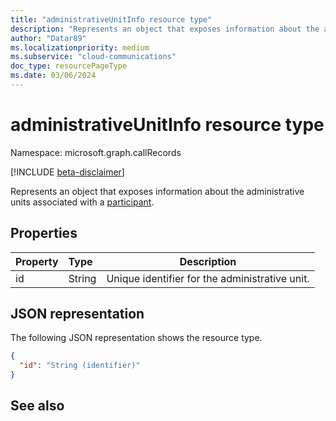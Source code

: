 ```yaml
---
title: "administrativeUnitInfo resource type"
description: "Represents an object that exposes information about the administrative units associated with a call participant."
author: "Datar89"
ms.localizationpriority: medium
ms.subservice: "cloud-communications"
doc_type: resourcePageType
ms.date: 03/06/2024
---
```


# administrativeUnitInfo resource type

Namespace: microsoft.graph.callRecords

[!INCLUDE [beta-disclaimer](../../includes/beta-disclaimer.md)]

Represents an object that exposes information about the administrative units associated with a [participant](callrecords-participantbase.md).

## Properties

| Property | Type   | Description                                    |
|:---------|:-------|------------------------------------------------|
| id       | String | Unique identifier for the administrative unit. |

## JSON representation

The following JSON representation shows the resource type.

<!-- {
  "blockType": "resource",
  "@odata.type": "microsoft.graph.callRecords.administrativeUnitInfo",
  "optionalProperties": [
    "id",
  ],
  "openType": false
} -->
```json
{
  "id": "String (identifier)"
}
```

## See also
